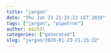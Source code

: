 ```yaml
---
title: "jargon"
date: "Thu Jan 23 21:15:22 CET 2020"
tags: ["jargon", "pipotron"]
author: m1ch3l
categories: ["generated"]
slug: "jargon/2020-01-23-21:15:22"
---
```




